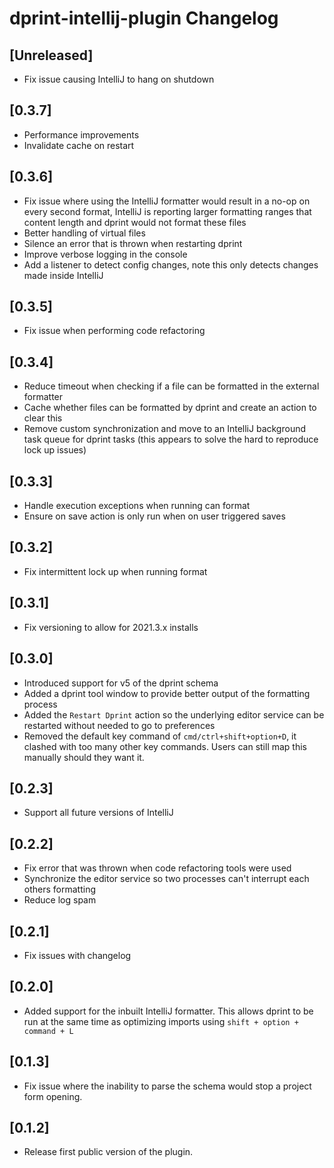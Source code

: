 <!-- Keep a Changelog guide -> https://keepachangelog.com -->

# dprint-intellij-plugin Changelog

## [Unreleased]
- Fix issue causing IntelliJ to hang on shutdown

## [0.3.7]
- Performance improvements
- Invalidate cache on restart

## [0.3.6]
- Fix issue where using the IntelliJ formatter would result in a no-op on every second format, IntelliJ is reporting larger formatting ranges that content length and dprint would not format these files
- Better handling of virtual files
- Silence an error that is thrown when restarting dprint
- Improve verbose logging in the console
- Add a listener to detect config changes, note this only detects changes made inside IntelliJ

## [0.3.5]
- Fix issue when performing code refactoring

## [0.3.4]
- Reduce timeout when checking if a file can be formatted in the external formatter
- Cache whether files can be formatted by dprint and create an action to clear this
- Remove custom synchronization and move to an IntelliJ background task queue for dprint tasks (this appears to solve the hard to reproduce lock up issues)

## [0.3.3]
- Handle execution exceptions when running can format
- Ensure on save action is only run when on user triggered saves

## [0.3.2]
- Fix intermittent lock up when running format

## [0.3.1]
- Fix versioning to allow for 2021.3.x installs

## [0.3.0]
- Introduced support for v5 of the dprint schema
- Added a dprint tool window to provide better output of the formatting process
- Added the `Restart Dprint` action so the underlying editor service can be restarted without needed to go to preferences
- Removed the default key command of `cmd/ctrl+shift+option+D`, it clashed with too many other key commands. Users can still map this manually should they want it.

## [0.2.3]
- Support all future versions of IntelliJ

## [0.2.2]
- Fix error that was thrown when code refactoring tools were used
- Synchronize the editor service so two processes can't interrupt each others formatting
- Reduce log spam

## [0.2.1]
- Fix issues with changelog

## [0.2.0]
- Added support for the inbuilt IntelliJ formatter. This allows dprint to be run at the same time as optimizing imports
  using `shift + option + command + L`

## [0.1.3]
- Fix issue where the inability to parse the schema would stop a project form opening.

## [0.1.2]
- Release first public version of the plugin.
